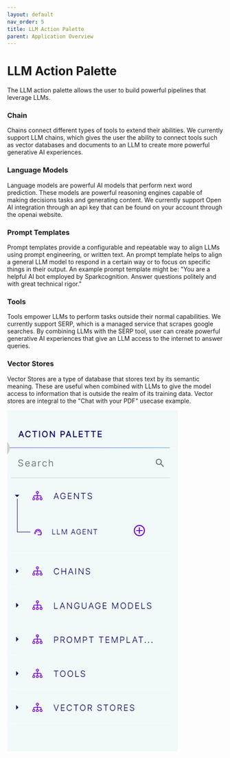 ```yaml
---
layout: default
nav_order: 5
title: LLM Action Palette
parent: Application Overview
---
```

# LLM Action Palette

The LLM action palette allows the user to build powerful pipelines that leverage LLMs.

### Chain

Chains connect different types of tools to extend their abilities. We currently support LLM chains, which gives the user the ability to connect tools such as vector databases and documents to an LLM to create more powerful generative AI experiences.

### Language Models

Language models are powerful AI models that perform next word prediction. These models are powerful reasoning engines capable of making decisions tasks and generating content. We currently support Open AI integration through an api key that can be found on your account through the openai website. 

### Prompt Templates

Prompt templates provide a configurable and repeatable way to align LLMs using prompt engineering, or written text. An prompt template helps to align a general LLM model to respond in a certain way or to focus on specific things in their output. An example prompt template might be: "You are a helpful AI bot employed by Sparkcognition. Answer questions politely and with great technical rigor."

### Tools

Tools empower LLMs to perform tasks outside their normal capabilities. We currently support SERP, which is a managed service that scrapes google searches. By combining LLMs with the SERP tool, user can create powerful generative AI experiences that give an LLM access to the internet to answer queries.

### Vector Stores

Vector Stores are a type of database that stores text by its semantic meaning. These are useful when combined with LLMs to give the model access to information that is outside the realm of its training data. Vector stores are integral to the "Chat with your PDF" usecase example. 

<img src="images/Screenshot_LLMActionPalette.png"/>
